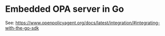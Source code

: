 # Embedded OPA server in Go

See: https://www.openpolicyagent.org/docs/latest/integration/#integrating-with-the-go-sdk



